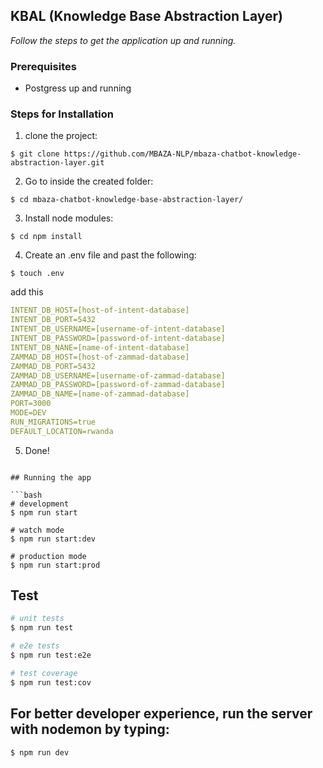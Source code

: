 ## KBAL (Knowledge Base Abstraction Layer) ##
*Follow the steps to get the application up and running.*

### Prerequisites ###
* Postgress up and running

### Steps for Installation ###
1. clone the project: 
```
$ git clone https://github.com/MBAZA-NLP/mbaza-chatbot-knowledge-abstraction-layer.git
```
2. Go to inside the created folder: 
```
$ cd mbaza-chatbot-knowledge-base-abstraction-layer/
```
3. Install node modules: 
```
$ cd npm install
```
4. Create an .env file and past the following: 
```
$ touch .env
```
add this
```yaml
INTENT_DB_HOST=[host-of-intent-database]
INTENT_DB_PORT=5432
INTENT_DB_USERNAME=[username-of-intent-database]
INTENT_DB_PASSWORD=[password-of-intent-database]
INTENT_DB_NANE=[name-of-intent-database]
ZAMMAD_DB_HOST=[host-of-zammad-database]
ZAMMAD_DB_PORT=5432
ZAMMAD_DB_USERNAME=[username-of-zammad-database]
ZAMMAD_DB_PASSWORD=[password-of-zammad-database]
ZAMMAD_DB_NAME=[name-of-zammad-database]
PORT=3000
MODE=DEV
RUN_MIGRATIONS=true
DEFAULT_LOCATION=rwanda
```
5. Done! 
```

## Running the app

```bash
# development
$ npm run start

# watch mode
$ npm run start:dev

# production mode
$ npm run start:prod
```

## Test

```bash
# unit tests
$ npm run test

# e2e tests
$ npm run test:e2e

# test coverage
$ npm run test:cov
```


## For better developer experience, run the server with nodemon by typing: 
```
$ npm run dev